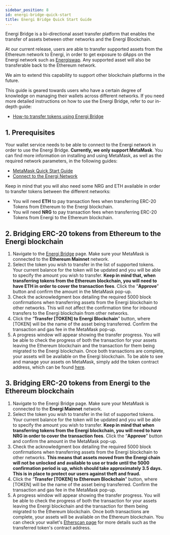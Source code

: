 ```yaml
---
sidebar_position: 8
id: energi-bridge-quick-start
title: Energi Bridge Quick Start Guide
---
```


Energi Bridge is a bi-directional asset transfer platform that enables the transfer of assets between other networks and the Energi Blockchain.

At our current release, users are able to transfer supported assets from the Ethereum network to Energi, in order to get exposure to dApps on the Energi network such as [Energiswap](https://app.energiswap.exchange/). Any supported asset will also be transferable back to the Ethereum network.

We aim to extend this capability to support other blockchain platforms in the future.

This guide is geared towards users who have a certain degree of knowledge on managing their wallets across different networks. If you need more detailed instructions on how to use the Energi Bridge, refer to our in-depth guide:

* [How-to transfer tokens using Energi Bridge](./energi-bridge-how-to.md)

## 1. Prerequisites
Your wallet service needs to be able to connect to the Energi network in order to use the Energi Bridge. **Currently, we only support MetaMask**. You can find more information on installing and using MetaMask, as well as the required network parameters, in the following guides:

* [MetaMask Quick Start Guide](./getting-started-with-metamask)
* [Connect to the Energi Network](./connect-energi-network)

Keep in mind that you will also need some NRG and ETH available in order to transfer tokens between the different networks:

* You will need **ETH** to pay transaction fees when transferring ERC-20 Tokens from Ethereum to the Energi blockchain.
* You will need **NRG** to pay transaction fees when transferring ERC-20 Tokens from Energi to the Ethereum blockchain.

## 2. Bridging ERC-20 tokens from Ethereum to the Energi blockchain

1. Navigate to the [Energi Bridge](https://bridge.energi.network/) page. Make sure your MetaMask is connected to the **Ethereum Mainnet** network.
2. Select the token you wish to transfer in the list of supported tokens. Your current balance for the token will be updated and you will be able to specify the amount you wish to transfer. **Keep in mind that, when transferring tokens from the Ethereum blockchain, you will need to have ETH in order to cover the transaction fees**. Click the “**Approve**” button and confirm the amount in the MetaMask pop-up.
3. Check the acknowledgment box detailing the required 5000 block confirmations when transferring assets from the Energi blockchain to other networks. This will not affect the confirmation time for inbound transfers to the Energi blockchain from other networks.
4. Click the “**Transfer [TOKEN] to Energi Blockchain**” button, where [TOKEN] will be the name of the asset being transferred. Confirm the transaction and gas fee in the MetaMask pop-up.
5. A progress window will appear showing the transfer progress. You will be able to check the progress of both the transaction for your assets leaving the Ethereum blockchain and the transaction for them being migrated to the Energi blockchain. Once both transactions are complete, your assets will be available on the Energi blockchain. To be able to see and manage your assets on MetaMask, simply add the token contract address, which can be found [here](https://wiki.energi.world/en/faq/energi-bridge-supported-tokens).

## 3. Bridging ERC-20 tokens from Energi to the Ethereum blockchain

1. Navigate to the Energi Bridge page. Make sure your MetaMask is connected to the **Energi Mainnet** network.
2. Select the token you wish to transfer in the list of supported tokens. Your current balance for the token will be updated and you will be able to specify the amount you wish to transfer. **Keep in mind that when transferring tokens from the Energi blockchain, you will need to have NRG in order to cover the transaction fees**. Click the “**Approve**” button and confirm the amount in the MetaMask pop-up.
3. Check the acknowledgment box detailing the required 5000 block confirmations when transferring assets from the Energi blockchain to other networks. **This means that assets moved from the Energi chain will not be unlocked and available to use or trade until the 5000 confirmation period is up, which should take approximately 3.5 days. This is in place to protect our users against theft and fraud.**
4. Click the “**Transfer [TOKEN] to Ethereum Blockchain**” button, where [TOKEN] will be the name of the asset being transferred. Confirm the transaction and gas fee in the MetaMask pop-up.
5. A progress window will appear showing the transfer progress. You will be able to check the progress of both the transaction for your assets leaving the Energi blockchain and the transaction for them being migrated to the Ethereum blockchain. Once both transactions are complete, your assets will be available on the Ethereum blockchain. You can check your wallet's [Etherscan page](https://etherscan.io/) for more details such as the transferred token's contract address.
